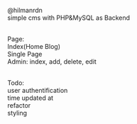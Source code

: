 @hilmanrdn<br>
simple cms with PHP&MySQL as Backend<br><br>

Page:<br>
Index(Home Blog)<br>
Single Page<br>
Admin: index, add, delete, edit<br>

<br>
Todo:<br>
user authentification<br>
time updated at<br>
refactor<br>
styling
